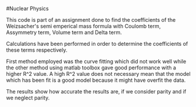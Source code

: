 #Nuclear Physics 

This code is part of an assignment done to 
find the coefficients of the Weizsacher's 
semi emperical mass formula with 
Coulomb term, Assymmetry term, 
Volume term and Delta term. 

Calculations have been performed 
in order to determine the coefficients 
of these terms respectively. 

First method employed was the curve fitting
which did not work well while the other 
method using matlab toolbox gave good 
performance with a higher R^2 value.
A high R^2 value does not necessary 
mean that the model which has been fit 
is a good model because it might 
have overfit the data. 

The results show how accurate 
the results are, if we consider 
parity and if we neglect parity. 
